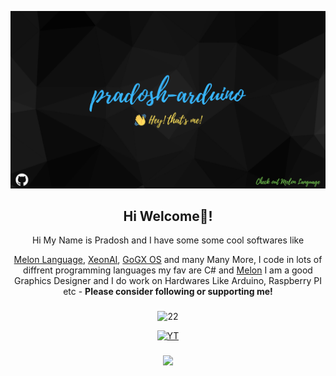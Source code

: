 ![](https://github.com/pradosh-arduino/pradosh-arduino/blob/main/prad-banner.png)

<h2 align="center">Hi Welcome👋!</h3>
<div align="center">
Hi My Name is Pradosh and I have some some cool softwares like

[Melon Language](https://pradosh-arduino.github.io/melonlang/),  [XeonAI](https://github.com/pradosh-arduino/XeonAI),  [GoGX OS](https://github.com/pradosh-arduino/GoGX-OS)
and many Many More, I code in lots of diffrent programming languages my fav are C# and [Melon](https://pradosh-arduino.github.io/melonlang/) I am a good Graphics Designer and I do work on Hardwares Like Arduino, Raspberry PI etc - **Please consider following or supporting me!**
</div>

###

<div align="center">
  
![22](https://github-readme-stats.vercel.app/api?&show_icons=true&include_all_commits=true&count_private=true&theme=radical&locale=en&hide_border=true&username=pradosh-arduino)  
  
[![YT](https://youtube-stats-card.vercel.app/api?channelid=UC--vE8xV5vTVl4UMSq-q5ZA&hide_border=true&theme=radical)](https://www.youtube.com/channel/UC--vE8xV5vTVl4UMSq-q5ZA)
</div>

###

<div align="center">
  <img src="https://profile-counter.glitch.me/pradosh-arduino/count.svg?"  />
</div>

###
